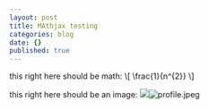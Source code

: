 ```yaml
---
layout: post
title: MAthjax testing
categories: blog
date: {}
published: true
---
```


this right here should be math:
\\[ \frac{1}{n^{2}} \\]

this right here should be an image:
![]({{site.baseurl}}/_posts/blog/profile.jpeg)![profile.jpeg]({{site.baseurl}}/_posts/blog/profile.jpeg)

